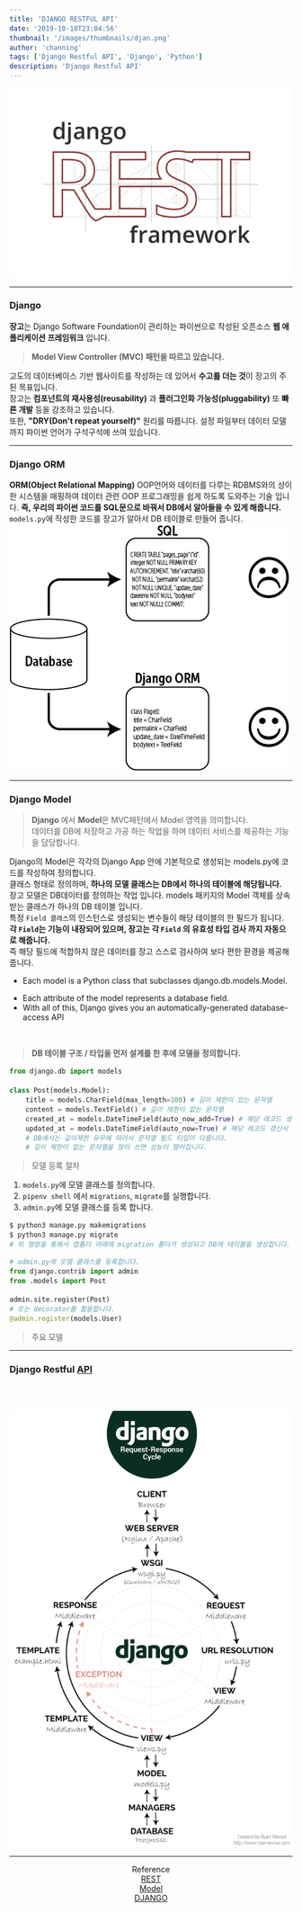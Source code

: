 ```yaml
---
title: 'DJANGO RESTFUL API'
date: '2019-10-18T23:04:56'
thumbnail: '/images/thumbnails/djan.png'
author: 'channing'
tags: ['Django Restful API', 'Django', 'Python']
description: 'Django Restful API'
---
```


![django](./djan.png)

---

### Django

**장고**는 Django Software Foundation이 관리하는 파이썬으로 작성된 오픈소스 **웹 애플리케이션 프레임워크** 입니다.

> <b>Model View Controller (MVC) 패턴을 따르고 있습니다.</b>

고도의 데이터베이스 기반 웹사이트를 작성하는 데 있어서 **수고를 더는 것**이 장고의 주된 목표입니다.<br>
장고는 **컴포넌트의 재사용성(reusability)** 과 **플러그인화 가능성(pluggability)** 또 **빠른 개발** 등을 강조하고 있습니다. <br>
또한, **"DRY(Don't repeat yourself)"** 원리를 따릅니다.
설정 파일부터 데이터 모델까지 파이썬 언어가 구석구석에 쓰여 있습니다.

---

### Django ORM

**ORM(Object Relational Mapping)** OOP언어와 데이터를 다루는 RDBMS와의 상이한 시스템을 매핑하여 데이터 관련 OOP 프로그래밍을 쉽게 하도록 도와주는 기술 입니다.
**즉, 우리의 파이썬 코드를 SQL문으로 바꿔서 DB에서 알아들을 수 있게 해줍니다.**
`models.py`에 작성한 코드를 장고가 알아서 DB 테이블로 만들어 줍니다.
![cs](./cx.png)

---

### Django Model

> **Django** 에서 **Model**은 MVC패턴에서 Model 영역을 의미합니다. <br> 데이터를 DB에 저장하고 가공 하는 작업을 하며 데이터 서비스를 제공하는 기능을 담당합니다.

Django의 Model은 각각의 Django App 안에 기본적으로 생성되는 models.py에 코드를 작성하여 정의합니다.<br> 클래스 형태로 정의하며, <b>하나의 모델 클래스는 DB에서 하나의 테이블에 해당됩니다.</b> <br>
장고 모델은 DB데이터를 정의하는 작업 입니다.
models 패키지의 Model 객체를 상속받는 클래스가 하나의 DB 테이블 입니다.
<br>특정 `Field 클래스`의 인스턴스로 생성되는 변수들이 해당 테이블의 한 필드가 됩니다. <br><b>각 `Field`는 기능이 내장되어 있으며, 장고는 각 `Field` 의 유효성 타입 검사 까지 자동으로 해줍니다.</b> <br> 즉 해당 필드에 적합하지 않은 데이터를 장고 스스로 검사하여 보다 편한 환경을 제공해줍니다.

- Each model is a Python class that subclasses django.db.models.Model.

* Each attribute of the model represents a database field.
* With all of this, Django gives you an automatically-generated database-access API

<br>

> **DB 테이블 구조 / 타입을 먼저 설계를 한 후에 모델을 정의합니다.**

```py
from django.db import models

class Post(models.Model):
    title = models.CharField(max_length=100) # 길이 제한이 있는 문자열
    content = models.TextField() # 길이 제한이 없는 문자열
    created_at = models.DateTimeField(auto_now_add=True) # 해당 레코드 생성시 현재 시간 자동저장
    updated_at = models.DateTimeField(auto_now=True) # 해당 레코드 갱신시 현재 시간 자동저장
    # DB에서는 길이제한 유무에 따라서 문자열 필드 타입이 다릅니다.
    # 길이 제한이 없는 문자열을 많이 쓰면 성능이 떨어집니다.
```

> 모델 등록 절차

1. `models.py`에 모델 클래스를 정의합니다.
2. `pipenv shell` 에서 `migrations`, `migrate`를 실행합니다.
3. `admin.py`에 모델 클래스를 등록 합니다.

```py
$ python3 manage.py makemigrations
$ python3 manage.py migrate
# 위 명령을 통해서 앱폴더 아래에 migration 폴더가 생성되고 DB에 테이블을 생성합니다.
```

```py
# admin.py에 모델 클래스를 등록합니다.
from django.contrib import admin
from .models import Post

admin.site.register(Post)
# 또는 decorator를 활용합니다.
@admin.register(models.User)

```

> 주요 모델

---

### Django Restful [API](https://channing.netlify.com/ko/blog/2019/10/22/channing/)

<br>
<br>

![django](./django.png)

<hr />

<center>

Reference <br>
[REST](https://medium.com/@BennettGarner/build-your-first-rest-api-with-django-rest-framework-e394e39a482c) <br>
[Model](https://revidream.tistory.com/18)<br>
[DJANGO](https://docs.djangoproject.com/en/2.2/topics/db/models/)<br>

</center>
